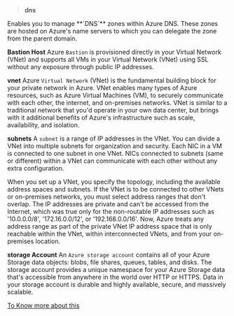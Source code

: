 > **dns**
<p>Enables you to manage **`DNS`** zones within Azure DNS. These zones are hosted on Azure's name servers to which you can delegate the zone from the parent domain.<p>


**Bastion Host**
Azure `Bastion` is provisioned directly in your Virtual Network (VNet) and supports all VMs in your Virtual Network (VNet) using SSL without any exposure through public IP addresses.

**vnet**
Azure `Virtual Network` (VNet) is the fundamental building block for your private network in Azure. VNet enables many types of Azure resources, such as Azure Virtual Machines (VM), to securely communicate with each other, the internet, and on-premises networks. VNet is similar to a traditional network that you'd operate in your own data center, but brings with it additional benefits of Azure's infrastructure such as scale, availability, and isolation.

**subnets**
A `subnet` is a range of IP addresses in the VNet. You can divide a VNet into multiple subnets for organization and security. Each NIC in a VM is connected to one subnet in one VNet. NICs connected to subnets (same or different) within a VNet can communicate with each other without any extra configuration.

   When you set up a VNet, you specify the topology, including the available address spaces and subnets. If the VNet is to be connected to other VNets or on-premises networks, you must select address ranges that don't overlap. The IP addresses are private and can't be accessed from the Internet, which was true only for the non-routable IP addresses such as '10.0.0.0/8', '172.16.0.0/12', or '192.168.0.0/16'. Now, Azure treats any address range as part of the private VNet IP address space that is only reachable within the VNet, within interconnected VNets, and from your on-premises location.

**storage Account**
An `Azure storage account` contains all of your Azure Storage data objects: blobs, file shares, queues, tables, and disks. The storage account provides a unique namespace for your Azure Storage data that's accessible from anywhere in the world over HTTP or HTTPS. Data in your storage account is durable and highly available, secure, and massively scalable.

[To Know more about this](https://registry.terraform.io/)
